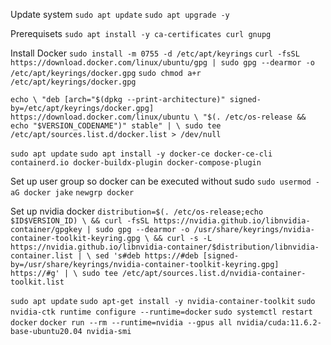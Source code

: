 Update system
`sudo apt update`
`sudo apt upgrade -y`

Prerequisets
`sudo apt install -y ca-certificates curl gnupg`

Install Docker
`sudo install -m 0755 -d /etc/apt/keyrings`
`curl -fsSL https://download.docker.com/linux/ubuntu/gpg | sudo gpg --dearmor -o /etc/apt/keyrings/docker.gpg`
`sudo chmod a+r /etc/apt/keyrings/docker.gpg`

`echo \
  "deb [arch="$(dpkg --print-architecture)" signed-by=/etc/apt/keyrings/docker.gpg] https://download.docker.com/linux/ubuntu \
  "$(. /etc/os-release && echo "$VERSION_CODENAME")" stable" | \
  sudo tee /etc/apt/sources.list.d/docker.list > /dev/null`

`sudo apt update`
`sudo apt install -y docker-ce docker-ce-cli containerd.io docker-buildx-plugin docker-compose-plugin`


Set up user group so docker can be executed without sudo
`sudo usermod -aG docker jake`
`newgrp docker`

Set up nvidia docker
`distribution=$(. /etc/os-release;echo $ID$VERSION_ID) \
      && curl -fsSL https://nvidia.github.io/libnvidia-container/gpgkey | sudo gpg --dearmor -o /usr/share/keyrings/nvidia-container-toolkit-keyring.gpg \
      && curl -s -L https://nvidia.github.io/libnvidia-container/$distribution/libnvidia-container.list | \
            sed 's#deb https://#deb [signed-by=/usr/share/keyrings/nvidia-container-toolkit-keyring.gpg] https://#g' | \
            sudo tee /etc/apt/sources.list.d/nvidia-container-toolkit.list`

`sudo apt update`
`sudo apt-get install -y nvidia-container-toolkit`
`sudo nvidia-ctk runtime configure --runtime=docker`
`sudo systemctl restart docker`
`docker run --rm --runtime=nvidia --gpus all nvidia/cuda:11.6.2-base-ubuntu20.04 nvidia-smi`